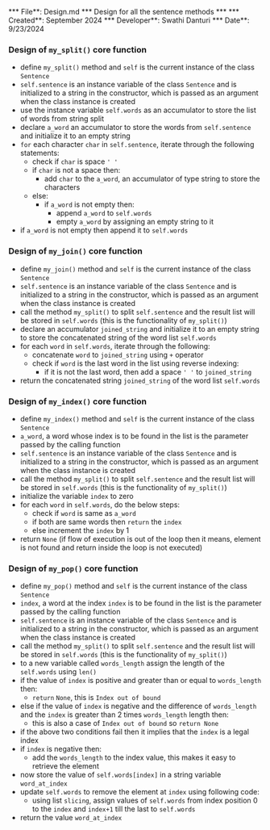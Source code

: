 *** File**: Design.md
*** Design for all the sentence methods ***
*** Created**: September 2024
*** Developer**: Swathi Danturi
*** Date**: 9/23/2024

### Design of `my_split()` core function
- define `my_split()` method and `self` is the current instance of the class `Sentence`
- `self.sentence` is an instance variable of the class `Sentence` and is initialized to a string in the constructor, which is passed as an argument when the class instance is created
- use the instance variable `self.words` as an accumulator to store the list of words from string split
- declare `a_word` an accumulator to store the words from `self.sentence` and initialize it to an empty string
- `for` each character `char` in `self.sentence`, iterate through the following statements:
    - check if `char` is space `' '`
    - if `char` is not a space then:
        - add `char` to the `a_word`, an accumulator of type string to store the characters
    - else:
        - if `a_word` is not empty then:
            - append `a_word` to `self.words`
            - empty `a_word` by assigning an empty string to it
- if `a_word` is not empty then append it to `self.words`

### Design of `my_join()` core function
- define `my_join()` method and `self` is the current instance of the class `Sentence`
- `self.sentence` is an instance variable of the class `Sentence` and is initialized to a string in the constructor, which is passed as an argument when the class instance is created
- call the method `my_split()` to split `self.sentence` and the result list will be stored in `self.words` (this is the functionality of `my_split()`)
- declare an accumulator `joined_string` and initialize it to an empty string to store the concatenated string of the word list `self.words`
- for each `word` in `self.words`, iterate through the following:
    - concatenate `word` to `joined_string` using `+` operator
    - check if `word` is the last word in the list using reverse indexing:
        - if it is not the last word, then add a space `' '` to `joined_string`
- return the concatenated string `joined_string` of the word list `self.words`

### Design of `my_index()` core function
- define `my_index()` method and `self` is the current instance of the class `Sentence`
- `a_word`, a word whose index is to be found in the list is the parameter passed by the calling function 
- `self.sentence` is an instance variable of the class `Sentence` and is initialized to a string in the constructor, which is passed as an argument when the class instance is created
- call the method `my_split()` to split `self.sentence` and the result list will be stored in `self.words` (this is the functionality of `my_split()`)
- initialize the variable `index` to zero
- for each `word` in `self.words`, do the below steps:
    - check if `word` is same as `a_word`
    - if both are same words then `return` the `index`
    - else increment the `index` by 1
- return `None` (if flow of execution is out of the loop then it means, element is not found and return inside the loop is not executed)

### Design of `my_pop()` core function
- define `my_pop()` method and `self` is the current instance of the class `Sentence`
- `index`, a word at the index `index` is to be found in the list is the parameter passed by the calling function 
- `self.sentence` is an instance variable of the class `Sentence` and is initialized to a string in the constructor, which is passed as an argument when the class instance is created
- call the method `my_split()` to split `self.sentence` and the result list will be stored in `self.words` (this is the functionality of `my_split()`)
- to a new variable called `words_length` assign the length of the `self.words` using `len()`
- if the value of `index` is positive and greater than or equal to `words_length` then:
    - `return` `None`, this is `Index out of bound`
- else if the value of `index` is negative and the difference of `words_length` and the `index` is greater than 2 times `words_length` length then:
    - this is also a case of `Index out of bound` so `return None`
- if the above two conditions fail then it implies that the `index` is a legal index
- if `index` is negative then:
    - add the `words_length` to the index value, this makes it easy to retrieve the element
- now store the value of `self.words[index]` in a string variable `word_at_index`
- update `self.words` to remove the element at `index` using following code:
    - using list `slicing`, assign values of `self.words` from index position 0 to the `index` and `index+1` till the last to `self.words`
- return the value `word_at_index`
